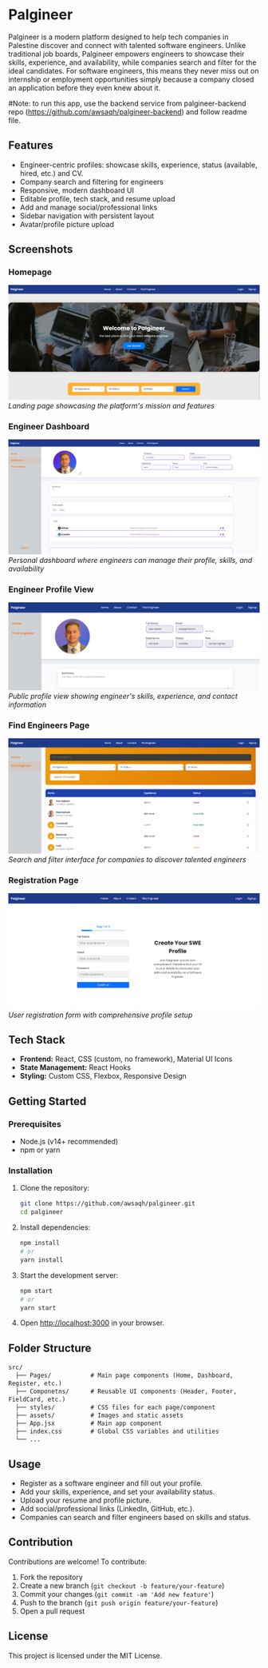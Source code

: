 # Palgineer

Palgineer is a modern platform designed to help tech companies in Palestine discover and connect with talented software engineers. Unlike traditional job boards, Palgineer empowers engineers to showcase their skills, experience, and availability, while companies search and filter for the ideal candidates. For software engineers, this means they never miss out on internship or employment opportunities simply because a company closed an application before they even knew about it.


#Note: to run this app, use the backend service from palgineer-backend repo (https://github.com/awsaqh/palgineer-backend) and follow readme file.

## Features
- Engineer-centric profiles: showcase skills, experience, status (available, hired, etc.) and CV.
- Company search and filtering for engineers
- Responsive, modern dashboard UI
- Editable profile, tech stack, and resume upload
- Add and manage social/professional links
- Sidebar navigation with persistent layout
- Avatar/profile picture upload

## Screenshots

### Homepage
![Homepage](./screenshots/home.png)
*Landing page showcasing the platform's mission and features*


### Engineer Dashboard
![Dashboard](./screenshots/dashboard.png)
*Personal dashboard where engineers can manage their profile, skills, and availability*


### Engineer Profile View
![Profile](./screenshots/visit_profile.png)
*Public profile view showing engineer's skills, experience, and contact information*

### Find Engineers Page
![Find Engineers](./screenshots/find.png)
*Search and filter interface for companies to discover talented engineers*

### Registration Page
![Registration](./screenshots/signup.png)
*User registration form with comprehensive profile setup*


## Tech Stack
- **Frontend:** React, CSS (custom, no framework), Material UI Icons
- **State Management:** React Hooks
- **Styling:** Custom CSS, Flexbox, Responsive Design

## Getting Started

### Prerequisites
- Node.js (v14+ recommended)
- npm or yarn

### Installation
1. Clone the repository:
   ```bash
   git clone https://github.com/awsaqh/palgineer.git
   cd palgineer
   ```
2. Install dependencies:
   ```bash
   npm install
   # or
   yarn install
   ```
3. Start the development server:
   ```bash
   npm start
   # or
   yarn start
   ```
4. Open [http://localhost:3000](http://localhost:3000) in your browser.

## Folder Structure
```
src/
  ├── Pages/           # Main page components (Home, Dashboard, Register, etc.)
  ├── Componetns/      # Reusable UI components (Header, Footer, FieldCard, etc.)
  ├── styles/          # CSS files for each page/component
  ├── assets/          # Images and static assets
  ├── App.jsx          # Main app component
  ├── index.css        # Global CSS variables and utilities
  └── ...
```

## Usage
- Register as a software engineer and fill out your profile.
- Add your skills, experience, and set your availability status.
- Upload your resume and profile picture.
- Add social/professional links (LinkedIn, GitHub, etc.).
- Companies can search and filter engineers based on skills and status.

## Contribution
Contributions are welcome! To contribute:
1. Fork the repository
2. Create a new branch (`git checkout -b feature/your-feature`)
3. Commit your changes (`git commit -am 'Add new feature'`)
4. Push to the branch (`git push origin feature/your-feature`)
5. Open a pull request

## License
This project is licensed under the MIT License.
